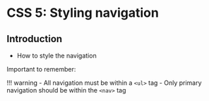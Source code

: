 # CSS 5: Styling navigation



## Introduction

- How to style the navigation

Important to remember:  

!!! warning
    - All navigation must be within a `<ul>` tag
    - Only primary navigation should be within the `<nav>` tag


